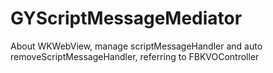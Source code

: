 # GYScriptMessageMediator
About WKWebView, manage scriptMessageHandler and auto removeScriptMessageHandler, referring to FBKVOController
